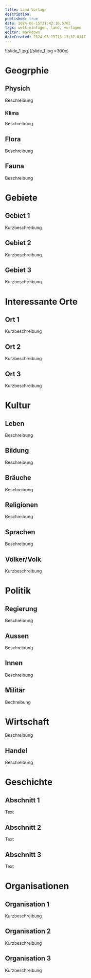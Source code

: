 ```yaml
---
title: Land Vorlage
description: 
published: true
date: 2024-06-15T21:42:16.570Z
tags: welt-einfügen, land, vorlagen
editor: markdown
dateCreated: 2024-06-15T18:17:37.014Z
---
```



![slide_1.jpg](/slide_1.jpg =300x)
# Geogrphie

## Physich

Beschreibung

### Klima
Beschreibung
## Flora

Beschreibung

## Fauna

Beschreibung

# Gebiete

## Gebiet 1
Kurzbeschreibung

## Gebiet 2
Kurzbeschreibung

## Gebiet 3
Kurzbeschreibung

# Interessante Orte

## Ort 1
Kurzbeschreibung

## Ort 2
Kurzbeschreibung

## Ort 3
Kurzbeschreibung

# Kultur

## Leben

Beschreibung

## Bildung

Beschreibung

## Bräuche

Beschreibung

## Religionen

Beschreibung

## Sprachen

Beschreibung

## Völker/Volk
Kurzbeschreibung

# Politik
## Regierung

Beschreibung

## Aussen

Beschreibung

## Innen

Beschreibung
## Militär

Bechreibung

# Wirtschaft

Beschreibung

## Handel

Beschreibung



# Geschichte

## Abschnitt 1
Text

## Abschnitt 2
Text

## Abschnitt 3
Text

# Organisationen

## Organisation 1
Kurzbeschreibung

## Organisation 2
Kurzbeschreibung

## Organisation 3
Kurzbeschreibung